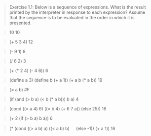 > Exercise 1.1: Below is a sequence of expressions. What is the result printed by the interpreter in response to each expression? Assume that the sequence is to be evaluated in the order in which it is presented.

> 10
10

> (+ 5 3 4)
12

> (- 9 1)
8

> (/ 6 2)
3

> (+ (* 2 4) (- 4 6))
6

> (define a 3)
> (define b (+ a 1))
> (+ a b (* a b))
19

> (= a b)
#F

> (if (and (> b a) (< b (* a b)))
>     b
>     a)
4

> (cond ((= a 4) 6)
>       ((= b 4) (+ 6 7 a))
>       (else 25))
16

> (+ 2 (if (> b a) b a))
6

> (* (cond ((> a b) a)
>          ((< a b) b)
>   　     (else -1))
>    (+ a 1))
16

